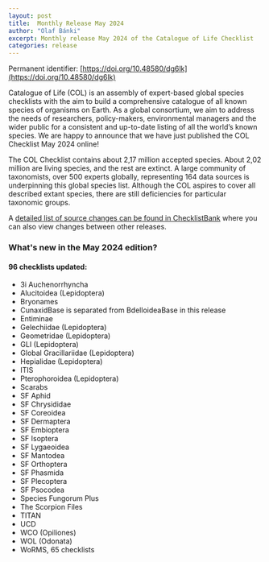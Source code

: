 ```yaml
---
layout: post
title:  Monthly Release May 2024
author: "Olaf Bánki"
excerpt: Monthly release May 2024 of the Catalogue of Life Checklist
categories: release
---
```


Permanent identifier: [https://doi.org/10.48580/dg6lk](https://doi.org/10.48580/dg6lk)

Catalogue of Life (COL) is an assembly of expert-based global species checklists with the aim to build a comprehensive catalogue of all known species of organisms on Earth. 
As a global consortium, we aim to address the needs of researchers, policy-makers, environmental managers and the wider public for a consistent and up-to-date listing of all the world’s known species. 
We are happy to announce that we have just published the COL Checklist May 2024 online!

The COL Checklist contains about 2,17 million accepted species. About 2,02 million are living species, and the rest are extinct. A large community of taxonomists, over 500 experts globally, representing 164 data sources is underpinning this global species list.
Although the COL aspires to cover all described extant species, there are still deficiencies for particular taxonomic groups.

A [detailed list of source changes can be found in ChecklistBank](https://www.checklistbank.org/dataset/296511/sourcemetrics?hideUnchanged=true&releaseKey=294826) where you can also view changes between other releases.

### What's new in the May 2024 edition?

#### 96 checklists updated:

 * 3i Auchenorrhyncha
 * Alucitoidea (Lepidoptera)
 * Bryonames
 * CunaxidBase is separated from BdelloideaBase in this release
 * Entiminae
 * Gelechiidae (Lepidoptera)
 * Geometridae (Lepidoptera)
 * GLI (Lepidoptera)
 * Global Gracillariidae (Lepidoptera)
 * Hepialidae (Lepidoptera)
 * ITIS
 * Pterophoroidea (Lepidoptera)
 * Scarabs
 * SF Aphid
 * SF Chrysididae
 * SF Coreoidea
 * SF Dermaptera
 * SF Embioptera
 * SF Isoptera
 * SF Lygaeoidea
 * SF Mantodea
 * SF Orthoptera
 * SF Phasmida
 * SF Plecoptera
 * SF Psocodea
 * Species Fungorum Plus
 * The Scorpion Files
 * TITAN
 * UCD
 * WCO (Opiliones)
 * WOL (Odonata)
 * WoRMS, 65 checklists
